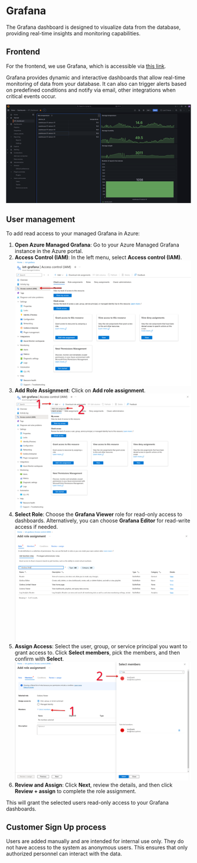 # Grafana

The Grafana dashboard is designed to visualize data from the database, providing real-time insights and monitoring capabilities.

## Frontend

For the frontend, we use Grafana, which is accessible via [this link](https://iot-grafana-e3ewgph5cabrc6at.weu.grafana.azure.com/d/cebgcjrdq7togc/iot-dashboard).

Grafana provides dynamic and interactive dashboards that allow real-time monitoring of data from your database. It can also can trigger alerts based on predefined conditions and notify via email, other integrations when critical events occur.

![grafana dashboard](GrafanaDashboard.png "Dashboard")

## User management

To add read access to your managed Grafana in Azure:

1. **Open Azure Managed Grafana**: Go to your Azure Managed Grafana instance in the Azure portal.
2. **Access Control (IAM)**: In the left menu, select **Access control (IAM)**.
   ![guide step 2](azure_iam_grafana/1.png "step 2")
3. **Add Role Assignment**: Click on **Add role assignment**.
   ![guide step 3](azure_iam_grafana/2.png "step 3")
4. **Select Role**: Choose the **Grafana Viewer** role for read-only access to dashboards. Alternatively, you can choose **Grafana Editor** for read-write access if needed.
   ![guide step 4](azure_iam_grafana/3.png "step 4")
6. **Assign Access**: Select the user, group, or service principal you want to grant access to. Click **Select members**, pick the members, and then confirm with **Select**.
   ![guide step 5](azure_iam_grafana/4.png "step 5")
7. **Review and Assign**: Click **Next**, review the details, and then click **Review + assign** to complete the role assignment.

This will grant the selected users read-only access to your Grafana dashboards.

## Customer Sign Up process

Users are added manually and are intended for internal use only. 
They do not have access to the system as anonymous users. 
This ensures that only authorized personnel can interact with the data.